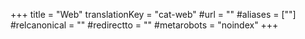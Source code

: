 +++
title = "Web"
translationKey = "cat-web"
#url = ""
#aliases = [""]
#relcanonical = ""
#redirectto = ""
#metarobots = "noindex"
+++
